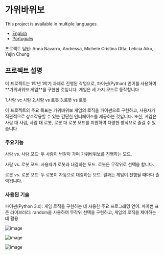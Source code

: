 # 가위바위보
This project is available in multiple languages.
- [English](README.md)
- [Português](README.pt.md)

프로젝트 팀원: Anna Navarro, Andressa, Michele Cristina Otta, Letícia Aiko, Yejin Chung

<h2>프로젝트 설명</h2>
이 프로젝트는 1학년 1학기 과제로 진행된 작업으로, 파이썬(Python) 언어를 사용하여 **가위바위보 게임**을 구현한 것입니다. 게임은 세 가지 모드로 동작합니다

1.사람 vc 사람
2.사람 vs 로봇
3.로봇 vs 로봇

이 프로젝트의 주요 목표는 가위바위보 게임의 로직을 파이썬으로 구현하고, 사용자가 직관적으로 상호작용할 수 있는 간단한 인터페이스를 제공하는 것입니다. 또한, 게임은 사람 대 사람, 사람 대 로봇, 로봇 대 로봇 모드를 지원하여 다양한 방식으로 즐길 수 있습니다

<h3>주요기능</h3>
사람 vs. 사람 모드: 두 사람이 번갈아 가며 가위바위보를 진행하는 모드.

사람 vs. 로봇 모드: 사용자가 로봇과 대결하는 모드. 로봇은 무작위로 선택을 합니다.

로봇 vs. 로봇 모드: 두 로봇이 자동으로 대결하는 모드. 결과는 게임이 진행될 때마다 출력됩니다.

<h3>사용된 기술</h3>
파이썬(Python 3.x): 게임 로직을 구현하는 데 사용한 주요 프로그래밍 언어.
파이썬 표준 라이브러리: random을 사용하여 무작위 선택을 구현하고, 게임의 로직을 제어하는 데 활용

![image](https://github.com/user-attachments/assets/209b73af-288f-4d77-b24e-767bd0d20649)


![image](https://github.com/user-attachments/assets/62af4052-70fc-4917-9cbb-a4fad66a161b)

![image](https://github.com/user-attachments/assets/6e1a39a9-3fd4-4801-9a91-fe2e0a206d2e)

